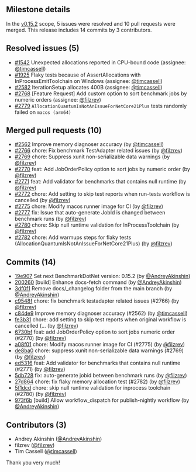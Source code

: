 ## Milestone details

In the [v0.15.2](https://github.com/dotnet/BenchmarkDotNet/issues?q=milestone:v0.15.2) scope, 
5 issues were resolved and 10 pull requests were merged.
This release includes 14 commits by 3 contributors.

## Resolved issues (5)

* [#1542](https://github.com/dotnet/BenchmarkDotNet/issues/1542) Unexpected allocations reported in CPU-bound code (assignee: [@timcassell](https://github.com/timcassell))
* [#1925](https://github.com/dotnet/BenchmarkDotNet/issues/1925) Flaky tests because of AssertAllocations with InProcessEmitToolchain on Windows (assignee: [@timcassell](https://github.com/timcassell))
* [#2582](https://github.com/dotnet/BenchmarkDotNet/issues/2582) IterationSetup allocates 400B (assignee: [@timcassell](https://github.com/timcassell))
* [#2768](https://github.com/dotnet/BenchmarkDotNet/issues/2768) [Feature Request] Add custom option to sort benchmark jobs by numeric orders (assignee: [@filzrev](https://github.com/filzrev))
* [#2779](https://github.com/dotnet/BenchmarkDotNet/issues/2779) `AllocationQuantumIsNotAnIssueForNetCore21Plus` tests randomly failed on `macos (arm64)`

## Merged pull requests (10)

* [#2562](https://github.com/dotnet/BenchmarkDotNet/pull/2562) Improve memory diagnoser accuracy (by [@timcassell](https://github.com/timcassell))
* [#2766](https://github.com/dotnet/BenchmarkDotNet/pull/2766) chore: Fix benchmark TestAdapter related issues (by [@filzrev](https://github.com/filzrev))
* [#2769](https://github.com/dotnet/BenchmarkDotNet/pull/2769) chore: Suppress xunit non-serializable data warnings (by [@filzrev](https://github.com/filzrev))
* [#2770](https://github.com/dotnet/BenchmarkDotNet/pull/2770) feat: Add JobOrderPolicy option to sort jobs by numeric order (by [@filzrev](https://github.com/filzrev))
* [#2771](https://github.com/dotnet/BenchmarkDotNet/pull/2771) feat: Add validator for benchmarks that contains null runtime (by [@filzrev](https://github.com/filzrev))
* [#2772](https://github.com/dotnet/BenchmarkDotNet/pull/2772) chore: Add setting to skip test reports when run-tests workflow is cancelled (by [@filzrev](https://github.com/filzrev))
* [#2775](https://github.com/dotnet/BenchmarkDotNet/pull/2775) chore: Modify macos runner image for CI (by [@filzrev](https://github.com/filzrev))
* [#2777](https://github.com/dotnet/BenchmarkDotNet/pull/2777) fix: Issue that auto-generate JobId  is changed between benchmark runs (by [@filzrev](https://github.com/filzrev))
* [#2780](https://github.com/dotnet/BenchmarkDotNet/pull/2780) chore: Skip null runtime validation for InProcessToolchain (by [@filzrev](https://github.com/filzrev))
* [#2782](https://github.com/dotnet/BenchmarkDotNet/pull/2782) chore: Add warmups steps for flaky tests (AllocationQuantumIsNotAnIssueForNetCore21Plus) (by [@filzrev](https://github.com/filzrev))

## Commits (14)

* [19e907](https://github.com/dotnet/BenchmarkDotNet/commit/19e907194e462edc648091ef3c2bb218d6831727) Set next BenchmarkDotNet version: 0.15.2 (by [@AndreyAkinshin](https://github.com/AndreyAkinshin))
* [200260](https://github.com/dotnet/BenchmarkDotNet/commit/200260136816fa7f3f27db5710a5b805be13cb35) [build] Enhance docs-fetch command (by [@AndreyAkinshin](https://github.com/AndreyAkinshin))
* [3df0f1](https://github.com/dotnet/BenchmarkDotNet/commit/3df0f1bf4ede18ccf5744a550832f4ee2d651c5e) Remove docs/_changelog folder from the main branch (by [@AndreyAkinshin](https://github.com/AndreyAkinshin))
* [c9548f](https://github.com/dotnet/BenchmarkDotNet/commit/c9548fa72649c7286555ec9402fbf4893f38cd8c) chore: fix benchmark testadapter related issues (#2766) (by [@filzrev](https://github.com/filzrev))
* [c84de9](https://github.com/dotnet/BenchmarkDotNet/commit/c84de9a0d4af419309743c5f86e765de8d490a90) Improve memory diagnoser accuracy (#2562) (by [@timcassell](https://github.com/timcassell))
* [fe3b31](https://github.com/dotnet/BenchmarkDotNet/commit/fe3b31f2ea254d1fd45a1a85d17aad5e856abdb6) chore: add setting to skip test reports when original workflow is cancelled (... (by [@filzrev](https://github.com/filzrev))
* [6730bf](https://github.com/dotnet/BenchmarkDotNet/commit/6730bf1570bc68e403d17eeaf9749c5f9b0bee24) feat: add JobOrderPolicy option to sort jobs numeric order (#2770) (by [@filzrev](https://github.com/filzrev))
* [a08f01](https://github.com/dotnet/BenchmarkDotNet/commit/a08f01c1a682e3aa7dab92c44d18b5b52a38b062) chore: Modify macos runner image for CI (#2775) (by [@filzrev](https://github.com/filzrev))
* [de8ba0](https://github.com/dotnet/BenchmarkDotNet/commit/de8ba0796cdeab18fd8abc4988864a134f6dae8f) chore: suppress xunit non-serializable data warnings (#2769) (by [@filzrev](https://github.com/filzrev))
* [ed5316](https://github.com/dotnet/BenchmarkDotNet/commit/ed5316b8309c373204a471c57a65e363d399139c) feat: Add validator for benchmarks that contains null runtime (#2771) (by [@filzrev](https://github.com/filzrev))
* [5db728](https://github.com/dotnet/BenchmarkDotNet/commit/5db72844abbfd0ea317397ac3da6f5f4ee24b602) fix: auto-generate jobid between benchmark runs (by [@filzrev](https://github.com/filzrev))
* [27d864](https://github.com/dotnet/BenchmarkDotNet/commit/27d864a41b3d97b46f45cfed747f477b82d718ab) chore: fix flaky memory allocation test (#2782) (by [@filzrev](https://github.com/filzrev))
* [5f1dcd](https://github.com/dotnet/BenchmarkDotNet/commit/5f1dcd8edba23ff9dfc6cb84f7363148aeb190fb) chore: skip null runtime validation for inprocess toolchain (#2780) (by [@filzrev](https://github.com/filzrev))
* [973f6b](https://github.com/dotnet/BenchmarkDotNet/commit/973f6b9a0eb1be8cda87a73b0472d9d334fb6a98) [build] Allow workflow_dispatch for publish-nightly workflow (by [@AndreyAkinshin](https://github.com/AndreyAkinshin))

## Contributors (3)

* Andrey Akinshin ([@AndreyAkinshin](https://github.com/AndreyAkinshin))
* filzrev ([@filzrev](https://github.com/filzrev))
* Tim Cassell ([@timcassell](https://github.com/timcassell))

Thank you very much!

